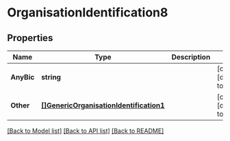 # OrganisationIdentification8

## Properties
Name | Type | Description | Notes
------------ | ------------- | ------------- | -------------
**AnyBic** | **string** |  | [optional] [default to null]
**Other** | [**[]GenericOrganisationIdentification1**](GenericOrganisationIdentification1.md) |  | [optional] [default to null]

[[Back to Model list]](../README.md#documentation-for-models) [[Back to API list]](../README.md#documentation-for-api-endpoints) [[Back to README]](../README.md)

